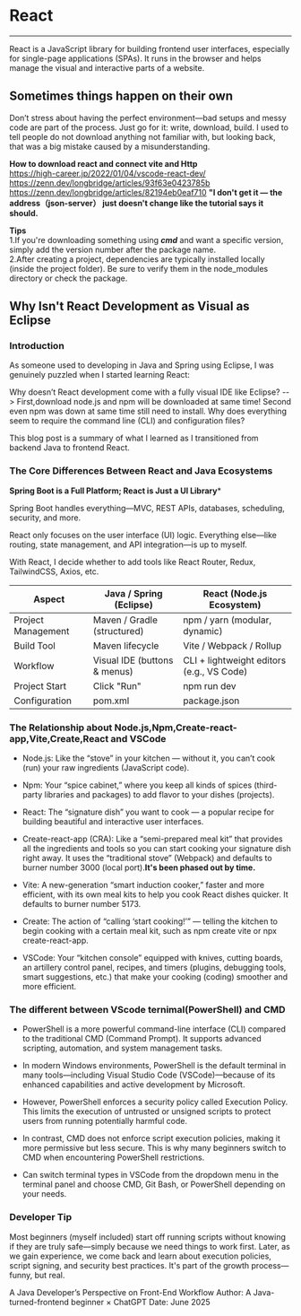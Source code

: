 # React
***
React is a JavaScript library for building frontend user interfaces, especially for single-page applications (SPAs). It runs in the browser and helps manage the visual and interactive parts of a website.

## Sometimes things happen on their own
Don’t stress about having the perfect environment—bad setups and messy code are part of the process.
Just go for it: write, download, build.
I used to tell people do not download anything not familiar with, but looking back, that was a big mistake caused by a misunderstanding.

**How to download react and connect vite and Http**  
https://high-career.jp/2022/01/04/vscode-react-dev/  
https://zenn.dev/longbridge/articles/93f63e0423785b  
https://zenn.dev/longbridge/articles/82194eb0eaf710    **"I don't get it — the address（json-server） just doesn't change like the tutorial says it should.**

**Tips**  
1.If you're downloading something using ***cmd*** and want a specific version, simply add the version number after the package name.  
2.After creating a project, dependencies are typically installed locally (inside the project folder). Be sure to verify them in the node_modules directory or check the package.

## Why Isn't React Development as Visual as Eclipse

### Introduction
As someone used to developing in Java and Spring using Eclipse, I was genuinely puzzled when I started learning React:

Why doesn’t React development come with a fully visual IDE like Eclipse? --> First,download node.js and npm will be downloaded at same time! Second even npm was down at same time still need to install.
Why does everything seem to require the command line (CLI) and configuration files?

This blog post is a summary of what I learned as I transitioned from backend Java to frontend React.

### The Core Differences Between React and Java Ecosystems
**Spring Boot is a Full Platform; React is Just a UI Library***

Spring Boot handles everything—MVC, REST APIs, databases, scheduling, security, and more.

React only focuses on the user interface (UI) logic. Everything else—like routing, state management, and API integration—is up to myself.

With React, I decide whether to add tools like React Router, Redux, TailwindCSS, Axios, etc.

| Aspect |Java / Spring (Eclipse) |React (Node.js Ecosystem)|
|----------|----------|----------|
|Project Management|Maven / Gradle (structured)|npm / yarn (modular, dynamic)|
|Build Tool|Maven lifecycle|Vite / Webpack / Rollup|
|Workflow|Visual IDE (buttons & menus)|CLI + lightweight editors (e.g., VS Code)|
|Project Start|Click "Run"|npm run dev|
|Configuration|	pom.xml|package.json|

### The Relationship about Node.js,Npm,Create-react-app,Vite,Create,React and VSCode

* Node.js: Like the “stove” in your kitchen — without it, you can’t cook (run) your raw ingredients (JavaScript code).

* Npm: Your “spice cabinet,” where you keep all kinds of spices (third-party libraries and packages) to add flavor to your dishes (projects).

* React: The “signature dish” you want to cook — a popular recipe for building beautiful and interactive user interfaces.

* Create-react-app (CRA): Like a “semi-prepared meal kit” that provides all the ingredients and tools so you can start cooking your signature dish right away. It uses the “traditional stove” (Webpack) and defaults to burner number 3000 (local port).**It's been phased out by time.**

* Vite: A new-generation “smart induction cooker,” faster and more efficient, with its own meal kits to help you cook React dishes quicker. It defaults to burner number 5173.

* Create: The action of “calling ‘start cooking!’” — telling the kitchen to begin cooking with a certain meal kit, such as npm create vite or npx create-react-app.

* VSCode: Your “kitchen console” equipped with knives, cutting boards, an artillery control panel, recipes, and timers (plugins, debugging tools, smart suggestions, etc.) that make your cooking (coding) smoother and more efficient.

### The different between VScode ternimal(PowerShell) and CMD  
* PowerShell is a more powerful command-line interface (CLI) compared to the traditional CMD (Command Prompt). It supports advanced scripting, automation, and system management tasks.  

* In modern Windows environments, PowerShell is the default terminal in many tools—including Visual Studio Code (VSCode)—because of its enhanced capabilities and active development by Microsoft.  

* However, PowerShell enforces a security policy called Execution Policy. This limits the execution of untrusted or unsigned scripts to protect users from running potentially harmful code.

* In contrast, CMD does not enforce script execution policies, making it more permissive but less secure. This is why many beginners switch to CMD when encountering PowerShell restrictions.

* Can switch terminal types in VSCode from the dropdown menu in the terminal panel and choose CMD, Git Bash, or PowerShell depending on your needs.

### Developer Tip
Most beginners (myself included) start off running scripts without knowing if they are truly safe—simply because we need things to work first. Later, as we gain experience, we come back and learn about execution policies, script signing, and security best practices. It's part of the growth process—funny, but real.


A Java Developer’s Perspective on Front-End Workflow
Author: A Java-turned-frontend beginner × ChatGPT
Date: June 2025
